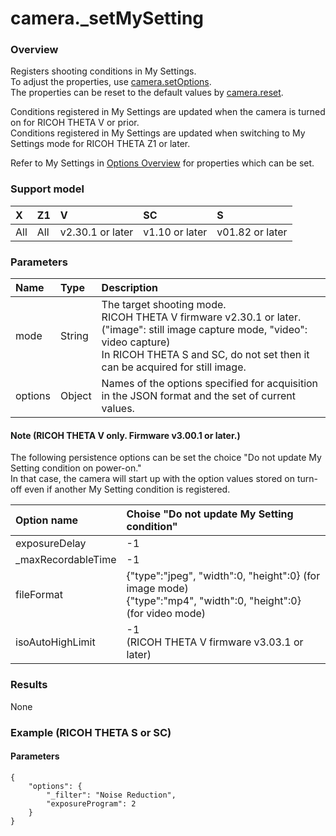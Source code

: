 # camera.\_setMySetting

### Overview

Registers shooting conditions in My Settings.  
To adjust the properties, use [camera.setOptions](camera.set_options.md).  
The properties can be reset to the default values by [camera.reset](camera.reset.md).

Conditions registered in My Settings are updated when the camera is turned on for RICOH THETA V or prior.   
Conditions registered in My Settings are updated when switching to My Settings mode for RICOH THETA Z1 or later.

Refer to My Settings in [Options Overview](../options.md) for properties which can be set.

### Support model

| X | Z1 | V | SC | S |
|:--|:--|:--|:--|:--|
| All | All | v2.30.1 or later | v1.10 or later | v01.82 or later |

### Parameters

| Name | Type | Description |
|:--|:--|:--|
| mode | String | The target shooting mode.<br>RICOH THETA V firmware v2.30.1 or later.<br>("image": still image capture mode, "video": video capture)<br>In RICOH THETA S and SC, do not set then it can be acquired for still image. |
| options | Object | Names of the options specified for acquisition in the JSON format and the set of current values. |

#### Note (RICOH THETA V only. Firmware v3.00.1 or later.)

The following persistence options can be set the choice "Do not update My Setting condition on power-on."   
In that case, the camera will start up with the option values stored on turn-off even if another My Setting condition is registered.

| Option name | Choise "Do not update My Setting condition" |
|:--|:--|
| exposureDelay | -1 |
| \_maxRecordableTime | -1 |
| fileFormat | {"type":"jpeg", "width":0, "height":0} (for image mode)<br>{"type":"mp4", "width":0, "height":0} (for video mode) |
| isoAutoHighLimit | -1<br>(RICOH THETA V firmware v3.03.1 or later) |

### Results

None

### Example (RICOH THETA S or SC)

#### Parameters

```
{
    "options": {
        "_filter": "Noise Reduction",
        "exposureProgram": 2
    }
}
```
